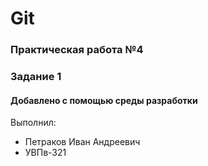 # Git
### Практическая работа №4
### Задание 1
#### Добавлено с помощью среды разработки 
Выполнил:
* Петраков Иван Андреевич
* УВПв-321
